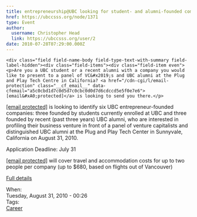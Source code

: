 ```yaml
---
title: entrepreneurship@UBC looking for student- and alumni-founded companies 
href: https://ubccsss.org/node/1371
type: Event
author:
  username: Christopher Head
  link: https://ubccsss.org/user/2
date: 2010-07-28T07:29:00.000Z
---
```



    <div class="field field-name-body field-type-text-with-summary field-label-hidden"><div class="field-items"><div class="field-item even"><p>Are you a UBC student or a recent alumni with a company you would like to present to a panel of VC&#x2019;s and UBC alumni at the Plug and Play Tech Centre in California? <a href="/cdn-cgi/l/email-protection" class="__cf_email__" data-cfemail="a5c0cbd1d7c0d5d7c0cbc0d0d7d6cdccd5e5f0e7e6">[email&#xA0;protected]</a> is looking to send you there.</p>
<p><a href="/cdn-cgi/l/email-protection" class="__cf_email__" data-cfemail="74111a0006110406111a110106071c1d0434213637">[email&#xA0;protected]</a> is looking to identify six UBC entrepreneur-founded companies: three founded by students currently enrolled at UBC and three founded by recent (past three years) UBC alumni, who are interested in profiling their business venture in front of a panel of venture capitalists and distinguished UBC alumni at the Plug and Play Tech Center in Sunnyvale, California on August 31, 2010.</p>
<p>Application Deadline: July 31</p>
<p><a href="/cdn-cgi/l/email-protection" class="__cf_email__" data-cfemail="ec8982989e899c9e898289999e9f84859cacb9aeaf">[email&#xA0;protected]</a> will cover travel and accommodation costs for up to two people per company (up to $680, based on flights out of Vancouver)</p>
<p><a href="http://entrepreneurship.ubc.ca/2010/make-a-splash-at-silicon-valley">Full details</a></p>
</div></div></div><div class="field field-name-field-dates field-type-datetime field-label-above"><div class="field-label">When:&#xA0;</div><div class="field-items"><div class="field-item even"><span class="date-display-single">Tuesday, August 31, 2010 - 00:26</span></div></div></div>    <footer>
    <div class="field field-name-field-tags field-type-taxonomy-term-reference field-label-above"><div class="field-label">Tags:&#xA0;</div><div class="field-items"><div class="field-item even"><a href="/career">Career</a></div></div></div>      </footer>
    